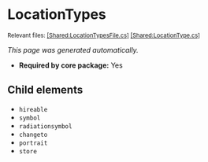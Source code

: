 # LocationTypes
<sup>Relevant files: [[Shared:LocationTypesFile.cs]](https://github.com/Regalis11/Barotrauma/blob/master/Barotrauma/BarotraumaShared/SharedSource/ContentManagement/ContentFile/LocationTypesFile.cs) [[Shared:LocationType.cs]](https://github.com/Regalis11/Barotrauma/blob/master/Barotrauma/BarotraumaShared/SharedSource/Map/Map/LocationType.cs)</sup>

*This page was generated automatically.*

- **Required by core package:** Yes



## Child elements
- `hireable`
- `symbol`
- `radiationsymbol`
- `changeto`
- `portrait`
- `store`

